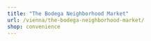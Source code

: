 ```yaml
---
title: "The Bodega Neighborhood Market"
url: /vienna/the-bodega-neighborhood-market/
shop: convenience
---
```


